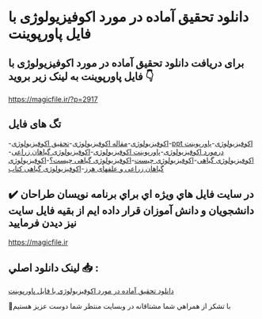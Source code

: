 # دانلود تحقیق آماده در مورد اکوفیزیولوژی با فایل پاورپوینت

## برای دریافت دانلود تحقیق آماده در مورد اکوفیزیولوژی با فایل پاورپوینت به لینک زیر بروید 👇

https://magicfile.ir/?p=2917

## تگ های فایل

-[اکوفیزیولوژی](https://magicfile.ir/product/%d8%aa%d8%ad%d9%82%db%8c%d9%82-%d8%a2%d9%85%d8%a7%d8%af%d9%87-%d8%a7%da%a9%d9%88%d9%81%db%8c%d8%b2%db%8c%d9%88%d9%84%d9%88%da%98%db%8c-%d8%a8%d8%a7-%d9%81%d8%a7%db%8c%d9%84-%d9%be%d8%a7%d9%88%d8%b1%d9%be%d9%88%db%8c%d9%86%d8%aa/)-[مقاله اکوفیزیولوژی](https://magicfile.ir/product/%d8%aa%d8%ad%d9%82%db%8c%d9%82-%d8%a2%d9%85%d8%a7%d8%af%d9%87-%d8%a7%da%a9%d9%88%d9%81%db%8c%d8%b2%db%8c%d9%88%d9%84%d9%88%da%98%db%8c-%d8%a8%d8%a7-%d9%81%d8%a7%db%8c%d9%84-%d9%be%d8%a7%d9%88%d8%b1%d9%be%d9%88%db%8c%d9%86%d8%aa/)-[تحقیق اکوفیزیولوژی](https://magicfile.ir/product/%d8%aa%d8%ad%d9%82%db%8c%d9%82-%d8%a2%d9%85%d8%a7%d8%af%d9%87-%d8%a7%da%a9%d9%88%d9%81%db%8c%d8%b2%db%8c%d9%88%d9%84%d9%88%da%98%db%8c-%d8%a8%d8%a7-%d9%81%d8%a7%db%8c%d9%84-%d9%be%d8%a7%d9%88%d8%b1%d9%be%d9%88%db%8c%d9%86%d8%aa/)-[ppt اکوفیزیولوژی](https://magicfile.ir/product/%d8%aa%d8%ad%d9%82%db%8c%d9%82-%d8%a2%d9%85%d8%a7%d8%af%d9%87-%d8%a7%da%a9%d9%88%d9%81%db%8c%d8%b2%db%8c%d9%88%d9%84%d9%88%da%98%db%8c-%d8%a8%d8%a7-%d9%81%d8%a7%db%8c%d9%84-%d9%be%d8%a7%d9%88%d8%b1%d9%be%d9%88%db%8c%d9%86%d8%aa/)-[پاورپوینت درمورد اکوفیزیولوژی](https://magicfile.ir/product/%d8%aa%d8%ad%d9%82%db%8c%d9%82-%d8%a2%d9%85%d8%a7%d8%af%d9%87-%d8%a7%da%a9%d9%88%d9%81%db%8c%d8%b2%db%8c%d9%88%d9%84%d9%88%da%98%db%8c-%d8%a8%d8%a7-%d9%81%d8%a7%db%8c%d9%84-%d9%be%d8%a7%d9%88%d8%b1%d9%be%d9%88%db%8c%d9%86%d8%aa/)-[پاورپوینت اکوفیزیولوژی](https://magicfile.ir/product/%d8%aa%d8%ad%d9%82%db%8c%d9%82-%d8%a2%d9%85%d8%a7%d8%af%d9%87-%d8%a7%da%a9%d9%88%d9%81%db%8c%d8%b2%db%8c%d9%88%d9%84%d9%88%da%98%db%8c-%d8%a8%d8%a7-%d9%81%d8%a7%db%8c%d9%84-%d9%be%d8%a7%d9%88%d8%b1%d9%be%d9%88%db%8c%d9%86%d8%aa/)-[اکوفیزیولوژی گیاهان زراعی](https://magicfile.ir/product/%d8%aa%d8%ad%d9%82%db%8c%d9%82-%d8%a2%d9%85%d8%a7%d8%af%d9%87-%d8%a7%da%a9%d9%88%d9%81%db%8c%d8%b2%db%8c%d9%88%d9%84%d9%88%da%98%db%8c-%d8%a8%d8%a7-%d9%81%d8%a7%db%8c%d9%84-%d9%be%d8%a7%d9%88%d8%b1%d9%be%d9%88%db%8c%d9%86%d8%aa/)-[اکوفیزیولوژی گیاهی](https://magicfile.ir/product/%d8%aa%d8%ad%d9%82%db%8c%d9%82-%d8%a2%d9%85%d8%a7%d8%af%d9%87-%d8%a7%da%a9%d9%88%d9%81%db%8c%d8%b2%db%8c%d9%88%d9%84%d9%88%da%98%db%8c-%d8%a8%d8%a7-%d9%81%d8%a7%db%8c%d9%84-%d9%be%d8%a7%d9%88%d8%b1%d9%be%d9%88%db%8c%d9%86%d8%aa/)-[اکوفیزیولوژی چیست](https://magicfile.ir/product/%d8%aa%d8%ad%d9%82%db%8c%d9%82-%d8%a2%d9%85%d8%a7%d8%af%d9%87-%d8%a7%da%a9%d9%88%d9%81%db%8c%d8%b2%db%8c%d9%88%d9%84%d9%88%da%98%db%8c-%d8%a8%d8%a7-%d9%81%d8%a7%db%8c%d9%84-%d9%be%d8%a7%d9%88%d8%b1%d9%be%d9%88%db%8c%d9%86%d8%aa/)-[اکوفیزیولوژی گیاهی چیست؟](https://magicfile.ir/product/%d8%aa%d8%ad%d9%82%db%8c%d9%82-%d8%a2%d9%85%d8%a7%d8%af%d9%87-%d8%a7%da%a9%d9%88%d9%81%db%8c%d8%b2%db%8c%d9%88%d9%84%d9%88%da%98%db%8c-%d8%a8%d8%a7-%d9%81%d8%a7%db%8c%d9%84-%d9%be%d8%a7%d9%88%d8%b1%d9%be%d9%88%db%8c%d9%86%d8%aa/)-[اکوفیزیولوژی گیاهان زراعی و علفهای هرز](https://magicfile.ir/product/%d8%aa%d8%ad%d9%82%db%8c%d9%82-%d8%a2%d9%85%d8%a7%d8%af%d9%87-%d8%a7%da%a9%d9%88%d9%81%db%8c%d8%b2%db%8c%d9%88%d9%84%d9%88%da%98%db%8c-%d8%a8%d8%a7-%d9%81%d8%a7%db%8c%d9%84-%d9%be%d8%a7%d9%88%d8%b1%d9%be%d9%88%db%8c%d9%86%d8%aa/)-[اکوفیزیولوژی گیاهی کتاب](https://magicfile.ir/product/%d8%aa%d8%ad%d9%82%db%8c%d9%82-%d8%a2%d9%85%d8%a7%d8%af%d9%87-%d8%a7%da%a9%d9%88%d9%81%db%8c%d8%b2%db%8c%d9%88%d9%84%d9%88%da%98%db%8c-%d8%a8%d8%a7-%d9%81%d8%a7%db%8c%d9%84-%d9%be%d8%a7%d9%88%d8%b1%d9%be%d9%88%db%8c%d9%86%d8%aa/)

## ✔️ در سايت فايل هاي ويژه اي براي برنامه نويسان طراحان دانشجويان و دانش آموزان قرار داده ايم از بقيه فايل سايت نيز ديدن فرماييد

https://magicfile.ir


## لينک دانلود اصلي 📥 :

[دانلود تحقیق آماده در مورد اکوفیزیولوژی با فایل پاورپوینت](https://magicfile.ir/product/%d8%aa%d8%ad%d9%82%db%8c%d9%82-%d8%a2%d9%85%d8%a7%d8%af%d9%87-%d8%a7%da%a9%d9%88%d9%81%db%8c%d8%b2%db%8c%d9%88%d9%84%d9%88%da%98%db%8c-%d8%a8%d8%a7-%d9%81%d8%a7%db%8c%d9%84-%d9%be%d8%a7%d9%88%d8%b1%d9%be%d9%88%db%8c%d9%86%d8%aa/) 


🙏با تشکر از همراهي شما مشتاقانه در وبسایت منتظر شما دوست عزیز هستیم

